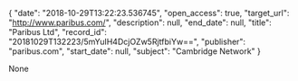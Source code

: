 {
  "date": "2018-10-29T13:22:23.536745", 
  "open_access": true, 
  "target_url": "http://www.paribus.com/", 
  "description": null, 
  "end_date": null, 
  "title": "Paribus Ltd", 
  "record_id": "20181029T132223/5mYuIH4DcjOZw5RjtfbiYw==", 
  "publisher": "paribus.com", 
  "start_date": null, 
  "subject": "Cambridge Network"
}

None
